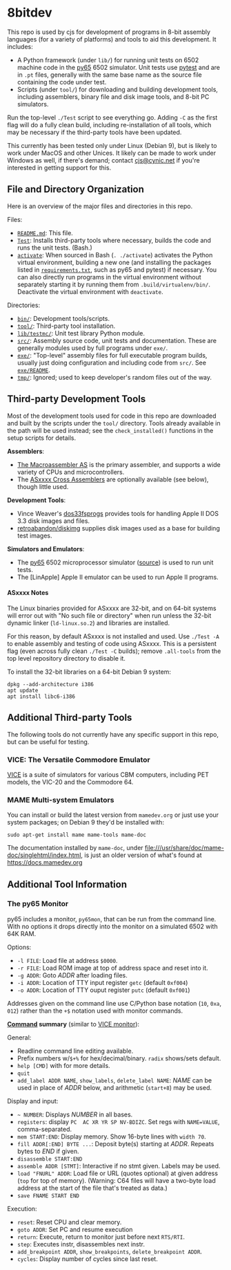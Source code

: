 8bitdev
=======

This repo is used by cjs for development of programs in 8-bit assembly
languages (for a variety of platforms) and tools to aid this development.
It includes:

- A Python framework (under `lib/`) for running unit tests on 6502 machine
  code in the [py65] 6502 simulator. Unit tests use [pytest] and are in
  `.pt` files, generally with the same base name as the source file
  containing the code under test.
- Scripts (under `tool/`) for downloading and building development tools,
  including assemblers, binary file and disk image tools, and 8-bit PC
  simulators.

Run the top-level `./Test` script to see everything go. Adding `-C` as the
first flag will do a fully clean build, including re-installation of all
tools, which may be necessary if the third-party tools have been updated.

This currently has been tested only under Linux (Debian 9), but is likely
to work under MacOS and other Unices. It likely can be made to work under
Windows as well, if there's demand; contact <cjs@cynic.net> if you're
interested in getting support for this.


File and Directory Organization
-------------------------------

Here is an overview of the major files and directories in this repo.

Files:
- [`README.md`]: This file.
- [`Test`]: Installs third-party tools where necessary, builds the code and
  runs the unit tests. (Bash.)
- [`activate`]: When sourced in Bash (`. ./activate`) activates the Python
  virtual environment, building a new one (and installing the packages
  listed in [`requirements.txt`], such as py65 and pytest) if necessary. You
  can also directly run programs in the virtual environment without
  separately starting it by running them from `.build/virtualenv/bin/`.
  Deactivate the virtual environment with `deactivate`.

Directories:
- [`bin/`]: Development tools/scripts.
- [`tool/`]: Third-party tool installation.
- [`lib/testmc/`]: Unit test library Python module.
- [`src/`]: Assembly source code, unit tests and documentation. These are
  generally modules used by full programs under `exe/`.
- [`exe/`]: "Top-level" assembly files for full executable program builds,
  usually just doing configuration and including code from `src/`. See
  [`exe/README`](exe/README.md).
- [`tmp/`]: Ignored; used to keep developer's random files out of the way.


Third-party Development Tools
-----------------------------

Most of the development tools used for code in this repo are downloaded and
built by the scripts under the `tool/` directory. Tools already available
in the path will be used instead; see the `check_installed()` functions in
the setup scripts for details.

__Assemblers__:
- [The Macroassembler AS][asl] is the primary assembler, and supports a
  wide variety of CPUs and microcontrollers.
- The [ASxxxx Cross Assemblers][asxxxx] are optionally available (see
  below), though little used.

__Development Tools__:
- Vince Weaver's [dos33fsprogs] provides tools for handling Apple II DOS
  3.3 disk images and files.
- [retroabandon/diskimg] supplies disk images used as a base for building
  test images.

__Simulators and Emulators__:
- The [py65] 6502 microprocessor simulator ([source][py65-src]) is used to
  run unit tests.
- The [LinApple] Apple II emulator can be used to run Apple II programs.

#### ASxxxx Notes

The Linux binaries provided for ASxxxx are 32-bit, and on 64-bit systems
will error out with "No such file or directory" when run unless the 32-bit
dynamic linker (`ld-linux.so.2`) and libraries are installed.

For this reason, by default ASxxxx is not installed and used. Use `./Test
-A` to enable assembly and testing of code using ASxxxx. This is a
persistent flag (even across fully clean `./Test -C` builds); remove
`.all-tools` from the top level repository directory to disable it.

To install the 32-bit libraries on a 64-bit Debian 9 system:

    dpkg --add-architecture i386
    apt update
    apt install libc6-i386


Additional Third-party Tools
----------------------------

The following tools do not currently have any specific support in this
repo, but can be useful for testing.

### VICE: The Versatile Commodore Emulator

[VICE] is a suite of simulators for various CBM computers, including PET
models, the VIC-20 and the Commodore 64.

### MAME Multi-system Emulators

You can install or build the latest version from `mamedev.org` or just use
your system packages; on Debian 9 they'd be installed with:

    sudo apt-get install mame mame-tools mame-doc

The documentation installed by `mame-doc`, under
<file:///usr/share/doc/mame-doc/singlehtml/index.html>, is just an older
version of what's found at <https://docs.mamedev.org>


Additional Tool Information
---------------------------

### The py65 Monitor

py65 includes a monitor, `py65mon`, that can be run from the command
line. With no options it drops directly into the monitor on a
simulated 6502 with 64K RAM.

Options:
- `-l FILE`: Load file at address `$0000`.
- `-r FILE`: Load ROM image at top of address space and reset into it.
- `-g ADDR`: Goto _ADDR_ after loading files.
- `-i ADDR`: Location of TTY input register `getc` (default `0xf004`)
- `-o ADDR`: Location of TTY ouput register `putc` (default `0xf001`)

Addresses given on the command line use C/Python base notation (`10`,
`0xa`, `012`) rather than the `+$` notation used with monitor
commands.

__[Command][py65-cmds] summary__ (similar to [VICE monitor][vice-mon]):

General:
- Readline command line editing available.
- Prefix numbers w/`$+%` for hex/decimal/binary. `radix` shows/sets default.
- `help [CMD]` with for more details.
- `quit`
- `add_label ADDR NAME`, `show_labels`, `delete_label NAME`: _NAME_ can be
  used in place of _ADDR_ below, and arithmetic (`start+8`) may be used.

Display and input:
- `~ NUMBER`: Displays _NUMBER_ in all bases.
- `registers`: display `PC  AC XR YR SP NV-BDIZC`.
  Set regs with `NAME=VALUE`, comma-separated.
- `mem START:END`: Display memory. Show 16-byte lines with `width 70`.
- `fill ADDR[:END] BYTE ...`: Deposit byte(s) starting at _ADDR_.
   Repeats bytes to _END_ if given.
- `disassemble START:END`
- `assemble ADDR [STMT]`: Interactive if no stmt given. Labels may be used.
- `load "FNURL" ADDR`: Load file or URL (quotes optional) at given
  address (`top` for top of memory). (Warning: C64 files will have a
  two-byte load address at the start of the file that's treated as data.)
- `save FNAME START END`

Execution:
- `reset`: Reset CPU and clear memory.
- `goto ADDR`: Set PC and resume execution
- `return`: Execute, return to monitor just before next `RTS/RTI`.
- `step`: Executes instr, disassembles next instr.
- `add_breakpoint ADDR`, `show_breakpoints`, `delete_breakpoint ADDR`.
- `cycles`: Display number of cycles since last reset.



<!-------------------------------------------------------------------->
[ASxxxx]: http://shop-pdp.net/ashtml/asxxxx.htm
[asl]: http://john.ccac.rwth-aachen.de:8000/as/
[dos33fsprogs]: https://github.com/deater/dos33fsprogs
[py65]: http://py65.readthedocs.org/
[pytest]: https://github.com/0cjs/sedoc/blob/master/lang/python/test/pytest.md
[retroabandon/diskimg]: https://gitlab.com/retroabandon/diskimg.git

[`README.md`]: README.md
[`Test`]: Test
[`activate`]: activate
[`bin/`]: bin/
[`exe/`]: exe/
[`lib/testmc/`]: lib/testmc/
[`requirements.txt`]: requirements.txt
[`src/`]: src/
[`tmp/`]: tmp/
[`tool/`]: tool/

[VICE]: https://vice-emu.sourceforge.io/
[py65-cmds]: https://py65.readthedocs.io/en/latest/index.html#command-reference
[py65-src]: https://github.com/mnaberez/py65
[vice-mon]: http://vice-emu.sourceforge.net/vice_12.html
